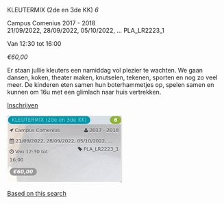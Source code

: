 KLEUTERMIX (2de en 3de KK) *6*

Campus Comenius 2017 - 2018  
21/09/2022, 28/09/2022, 05/10/2022, ... PLA\_LR2223\_1  

Van 12:30 tot 16:00

*€60,00*

  

  

Er staan jullie kleuters een namiddag vol plezier te wachten. We gaan dansen, koken, theater maken, knutselen, tekenen, sporten en nog zo veel meer. De kinderen eten samen hun boterhammetjes op, spelen samen en kunnen om 16u met een glimlach naar huis vertrekken.

[Inschrijven](https://tickets.vgc.be/activity/subscribe/PLA_LR2223_1)

![](75786.png)

[Based on this search](https://tickets.vgc.be/activity/index?&vrijeplaatsen=1&Age%5B%5D=3%2C5&entity=286)